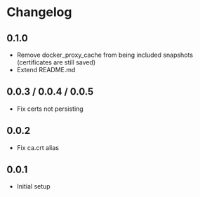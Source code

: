 # Changelog


## 0.1.0

- Remove docker_proxy_cache from being included snapshots (certificates are still saved)
- Extend README.md

## 0.0.3 / 0.0.4 / 0.0.5

- Fix certs not persisting

## 0.0.2

- Fix ca.crt alias

## 0.0.1

- Initial setup